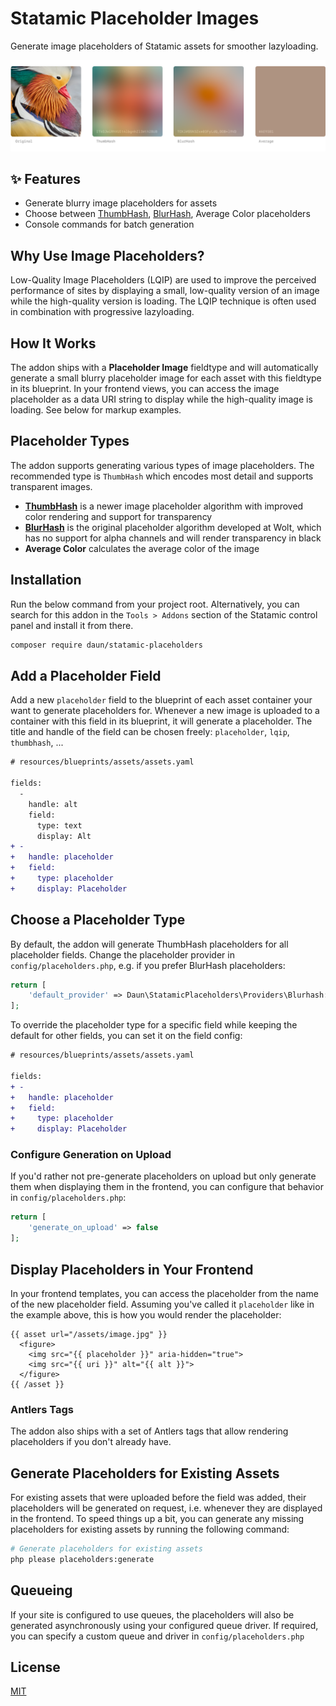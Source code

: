 # Statamic Placeholder Images

Generate image placeholders of Statamic assets for smoother lazyloading.

![Example image placeholders](art/example-placeholder.png)

## ✨ Features

- Generate blurry image placeholders for assets
- Choose between [ThumbHash](https://evanw.github.io/thumbhash/), [BlurHash](https://blurha.sh/), Average Color placeholders
- Console commands for batch generation

## Why Use Image Placeholders?

Low-Quality Image Placeholders (LQIP) are used to improve the perceived performance of sites by displaying a small, low-quality version of an image while the high-quality version is loading. The LQIP technique is often used in combination with progressive lazyloading.

## How It Works

The addon ships with a **Placeholder Image** fieldtype and will automatically generate a small blurry
placeholder image for each asset with this fieldtype in its blueprint. In your frontend views, you
can access the image placeholder as a data URI string to display while the high-quality image is
loading. See below for markup examples.

## Placeholder Types

The addon supports generating various types of image placeholders. The recommended type is `ThumbHash` which encodes most detail and supports transparent images.

- [**ThumbHash**](https://evanw.github.io/thumbhash/) is a newer image placeholder algorithm with improved color rendering and support for transparency
- [**BlurHash**](https://blurha.sh/) is the original placeholder algorithm developed at Wolt, which has no support for alpha channels and will render transparency in black
- **Average Color** calculates the average color of the image

## Installation

Run the below command from your project root. Alternatively, you can search for this addon in the
`Tools > Addons` section of the Statamic control panel and install it from there.

```sh
composer require daun/statamic-placeholders
```

## Add a Placeholder Field

Add a new `placeholder` field to the blueprint of each asset container your want to generate
placeholders for. Whenever a new image is uploaded to a container with this field in its blueprint,
it will generate a placeholder. The title and handle of the field can be chosen freely:
`placeholder`, `lqip`, `thumbhash`, ...

```diff
# resources/blueprints/assets/assets.yaml

fields:
  -
    handle: alt
    field:
      type: text
      display: Alt
+ -
+   handle: placeholder
+   field:
+     type: placeholder
+     display: Placeholder
```

## Choose a Placeholder Type

By default, the addon will generate ThumbHash placeholders for all placeholder fields. Change the
placeholder provider in `config/placeholders.php`, e.g. if you prefer BlurHash placeholders:

```php
return [
    'default_provider' => Daun\StatamicPlaceholders\Providers\Blurhash::class
];
```

To override the placeholder type for a specific field while keeping the default for other fields,
you can set it on the field config:

```diff
# resources/blueprints/assets/assets.yaml

fields:
+ -
+   handle: placeholder
+   field:
+     type: placeholder
+     display: Placeholder

```

### Configure Generation on Upload

If you'd rather not pre-generate placeholders on upload but only generate them when
displaying them in the frontend, you can configure that behavior in `config/placeholders.php`:

```php
return [
    'generate_on_upload' => false
];
```

## Display Placeholders in Your Frontend

In your frontend templates, you can access the placeholder from the name of the new placeholder
field. Assuming you've called it `placeholder` like in the example above, this is how you would
render the placeholder:

```antlers
{{ asset url="/assets/image.jpg" }}
  <figure>
    <img src="{{ placeholder }}" aria-hidden="true">
    <img src="{{ uri }}" alt="{{ alt }}">
  </figure>
{{ /asset }}
```

### Antlers Tags

The addon also ships with a set of Antlers tags that allow rendering placeholders if you don't
already have.

## Generate Placeholders for Existing Assets

For existing assets that were uploaded before the field was added, their placeholders will be
generated on request, i.e. whenever they are displayed in the frontend. To speed things up a bit,
you can generate any missing placeholders for existing assets by running the following command:

```sh
# Generate placeholders for existing assets
php please placeholders:generate
```

## Queueing

If your site is configured to use queues, the placeholders will also be generated asynchronously
using your configured queue driver. If required, you can specify a custom queue and driver in
`config/placeholders.php`

## License

[MIT](https://opensource.org/licenses/MIT)
